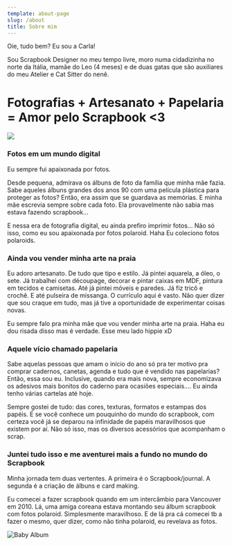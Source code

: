 ```yaml
---
template: about-page
slug: /about
title: Sobre mim
---
```

Oie, tudo bem? Eu sou a Carla!

Sou Scrapbook Designer no meu tempo livre, moro numa cidadizinha no norte da Itália,  mamãe do Leo (4 meses) e de duas gatas que são auxiliares do meu Atelier e Cat Sitter do nenê. 

# Fotografias + Artesanato + Papelaria = Amor pelo Scrapbook <3

![](/assets/untitled-design-6-.png)

### Fotos em um mundo digital

Eu sempre fui apaixonada por fotos.

Desde pequena, admirava os álbuns de foto da família que minha mãe fazia. Sabe aqueles álbuns grandes dos anos 90 com uma película plástica para proteger as fotos? Então, era assim que se guardava as memórias. E minha mãe escrevia sempre sobre cada foto. Ela provavelmente não sabia mas estava fazendo scrapbook…

E nessa era de fotografia digital, eu ainda prefiro imprimir fotos… Não só isso, como eu sou apaixonada por fotos polaroid. Haha Eu coleciono fotos polaroids.

### Ainda vou vender minha arte na praia

Eu adoro artesanato. De tudo que tipo e estilo. Já pintei aquarela, a óleo, o sete. Já trabalhei com découpage, decorar e pintar caixas em MDF, pintura em tecidos e camisetas. Até já pintei móveis e paredes. Já fiz tricô e crochê. E até pulseira de missanga. O currículo aqui é vasto. Não quer dizer que sou craque em tudo, mas já tive a oportunidade de experimentar coisas novas.

Eu sempre falo pra minha mãe que vou vender minha arte na praia. Haha eu dou risada disso mas é verdade. Esse meu lado hippie xD

### Aquele vício chamado papelaria

Sabe aquelas pessoas que amam o início do ano só pra ter motivo pra comprar cadernos, canetas, agenda e tudo que é vendido nas papelarias? Então, essa sou eu. Inclusive, quando era mais nova, sempre economizava os adesivos mais bonitos do caderno para ocasiões especiais…. Eu ainda tenho várias cartelas até hoje.

Sempre gostei de tudo: das cores, texturas, formatos e estampas dos papéis. E se você conhece um pouquinho do mundo do scrapbook, com certeza você já se deparou na infinidade de papéis maravilhosos que existem por aí. Não só isso, mas os diversos acessórios que acompanham o scrap.

### Juntei tudo isso e me aventurei mais a fundo no mundo do Scrapbook

Minha jornada tem duas vertentes. A primeira é o Scrapbook/journal. A segunda é a criação de álbuns e card making.

Eu comecei a fazer scrapbook quando em um intercâmbio para Vancouver em 2010. Lá, uma amiga coreana estava montando seu álbum scrapbook com fotos polaroid. Simplesmente maravilhoso. E de lá pra cá comecei tb a fazer o mesmo, quer dizer, como não tinha polaroid, eu revelava as fotos.

![Baby Album](/assets/work-from-home-freelance-blog-banner.png "Baby Album - It's a girl")